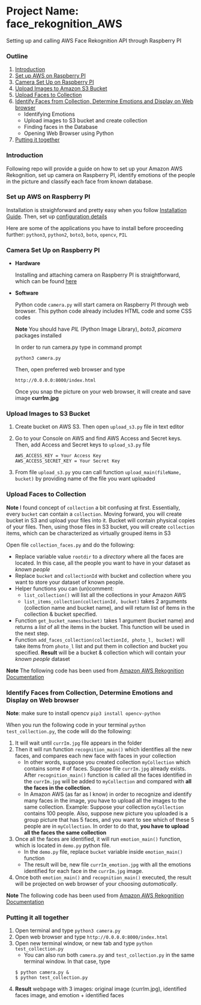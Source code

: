 # Project Name: face_rekognition_AWS
Setting up and calling AWS Face Rekognition API through Raspberry PI


### Outline
1. [Introduction](#introduction)
2. [Set up AWS on Raspberry PI](#set-up-aws-on-raspberry-pi)
3. [Camera Set Up on Raspberry PI](#camera-set-up-on-raspberry-pi)
4. [Upload Images to Amazon S3 Bucket](#upload-images-to-s3-bucket)
5. [Upload Faces to Collection](#upload-faces-to-collection)
6. [Identify Faces from Collection, Determine Emotions and Display on Web browser](https://github.com/AlmasM/face_rekognition_AWS/blob/master/README.md#identify-faces-from-collection-determine-emotions-and-display-on-web-browser)
   - Identifying Emotions
   - Upload images to S3 bucket and create collection
   - Finding faces in the Database
   - Opening Web Browser using Python
5. [Putting it together](https://github.com/AlmasM/face_rekognition_AWS/blob/master/README.md#putting-it-all-together)

### Introduction
Following repo will provide a guide on how to set up your Amazon AWS Rekognition, set up camera on Raspberry PI, 
identify emotions of the people in the picture and classify each face from known database.

### Set up AWS on Raspberry PI

Installation is straighforward and pretty easy when you follow [Installation Guide]( http://boto3.readthedocs.io/en/latest/guide/quickstart.html#installation). Then, set up [configuration details]( http://boto3.readthedocs.io/en/latest/guide/quickstart.html#configuration)

Here are some of the applications you have to install before proceeding further: `python3`, `python2`, `boto3`, `boto`, `opencv`, `PIL`
 

### Camera Set Up on Raspberry PI

  - **Hardware**
      
      Installing and attaching camera on Raspberry PI is straightforward, which can be found [here](https://projects.raspberrypi.org/en/projects/getting-started-with-picamera/4)
  - **Software**
  
    Python code `camera.py` will start camera on Raspberry PI through web browser. This python code already includes HTML code and some CSS
    codes
    
    **Note** You should have *PIL* (Python Image Library), *boto3*, *picamera* packages installed
    
    In order to run camera.py type in command prompt
    ```
    python3 camera.py
    ```
    Then, open preferred web browser and type 
    ```
    http://0.0.0.0:8000/index.html
    ```
    
    Once you snap the picture on your web browser, it will create and save image **currIm.jpg**
    
 ### Upload Images to S3 Bucket
 1. Create bucket on AWS S3. Then open `upload_s3.py` file in text editor
 
 2. Go to your Console on AWS and find AWS Access and Secret keys. Then, add Access and Secret keys to `upload_s3.py` file
    ```
    AWS_ACCESS_KEY = Your Access Key
    AWS_ACCESS_SECRET_KEY = Your Secret Key 
    ```
3. From file `upload_s3.py` you can call function `upload_main(fileName, bucket)` by providing name of the file you want uploaded


### Upload Faces to Collection

**Note** I found concept of `collection` a bit confusing at first. Essentially, every `bucket` can contain a `collection`. Moving forward, you will create bucket in S3 and upload your files into it. Bucket will contain physical copies of your files. Then, using those files in S3 bucket, you will create `collection` items, which can be characterized as virtually grouped items in S3

Open file `collection_faces.py` and do the following:

 - Replace variable value `rootdir` to a *directory* where all the faces are located. In this case, all the people you want to have in your
 dataset as *known people*
 - Replace `bucket` and `collectionId` with bucket and collection where you want to store your dataset of known people.
 - Helper functions you can (un)comment:
   - `list_collection()` will list all the collections in your Amazon AWS
   - `list_items_collection(collectionId, bucket)` takes 2 arguments (collection name and bucket name), and will return list of items
   in the collection & bucket specified.
 - Function `get_bucket_names(bucket)` takes 1 argument (bucket name) and returns a *list* of all the items in the bucket. This function will
 be used in the next step.
 - Function `add_faces_collection(collectionId, photo_l, bucket)` will take items from `photo_l` list and put them in collection
 and bucket you specified. **Result** will be a bucket & collection which will contain your *known people* dataset

**Note** The following code has been used from [Amazon AWS Rekognition Documentation](https://docs.aws.amazon.com/rekognition/latest/dg/create-collection-procedure.html)

### Identify Faces from Collection, Determine Emotions and Display on Web browser

**Note**: make sure to install opencv `pip3 install opencv-python`

When you run the following code in your terminal `python test_collection.py`, the code will do the following:
  1. It will wait until `currIm.jpg` file appears in the folder
  2. Then it will run function `recognition_main()` which identifies all the new faces, and compares each new face with faces in your collection
     - In other words, suppose you created collection `myCollection` which contains some # of faces. Suppose file `currIm.jpg` already exists.
     After `recognition_main()` function is called all the faces identified in the `currIm.jpg` will be added to `myCollection` and compared
     with **all the faces in the collection**. 
     - In Amazon AWS (as far as I know) in order to recognize and identify many faces in the image, you have to upload all the images to 
     the same collection. Example: Suppose your collection `myCollection` contains 100 people. Also, suppose new picture you uploaded 
     is a group picture that has 5 faces, and you want to see which of these 5 people are in `myCollection`. In order to do that, **you have to
     upload all the faces the same collection** 
  3. Once all the faces are identified, it will run `emotion_main()` function, which is located in `demo.py` python file. 
     - In the `demo.py` file, replace `bucket` variable inside `emotion_main()` function
     - The result will be, new file `currIm_emotion.jpg` with all the emotions identified for each face in the `currIm.jpg` image.
  4. Once both `emotion_main()` and `recognition_main()` executed, the result will be projected on web browser of your choosing *automatically*. 
  
 
 **Note** The following code has been used from [Amazon AWS Rekognition Documentation](https://docs.aws.amazon.com/rekognition/latest/dg/search-face-with-id-procedure.html)


### Putting it all together
1. Open terminal and type `python3 camera.py`
2. Open web browser and type `http://0.0.0.0:8000/index.html`
3. Open new terminal window, or new tab and type `python test_collection.py`
   - You can also run both `camera.py` and `test_collection.py` in the same terminal window. In that case, type 
   ```
   $ python camera.py &
   $ python test_collection.py
   ```
 4. **Result** webpage with 3 images: original image (currIm.jpg), identified faces image, and emotion + identified faces
